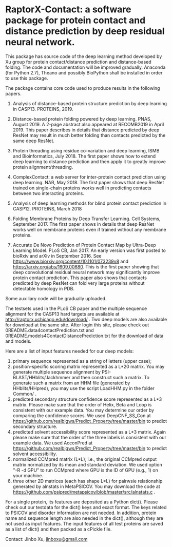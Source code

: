 # RaptorX-Contact: a software package for protein contact and distance prediction by deep residual neural network. 
This package has source code of the deep learning method developed by Xu group for protein contact/distance prediction and distance-based folding. The code and documentation will be improved gradually. Anaconda (for Python 2.7), Theano and possibly BioPython shall be installed in order to use this package.

The package contains core code used to produce results in the following papers. 
1) Analysis of distance-based protein structure prediction by deep learning in CASP13. PROTEINS, 2019.

2) Distance-based protein folding powered by deep learning. PNAS, August 2019. A 2-page abstract also appeared at RECOMB2019 in April 2019. This paper describes in details that distance predicted by deep ResNet may result in much better folding than contacts predicted by the same deep ResNet.

3) Protein threading using residue co-variation and deep learning, ISMB and Bioinformatics, July 2018. The first paper shows how to extend deep learning to distance prediction and then apply it to greatly improve protein alignment/threading.

4) ComplexContact: a web server for inter-protein contact prediction using deep learning. NAR, May 2018. The first paper shows that deep ResNet trained on single-chain proteins works well in predicting contacts between two interacting proteins.

5) Analysis of deep learning methods for blind protein contact prediction in CASP12. PROTEINS, March 2018

6) Folding Membrane Proteins by Deep Transfer Learning. Cell Systems, September 2017. The first paper shows in details that deep ResNet works well on membrane proteins even if trained without any membrane proteins.

7) Accurate De Novo Prediction of Protein Contact Map by Ultra-Deep Learning Model. PLoS CB, Jan 2017. An early version was first posted to bioRxiv and arXiv in September 2016. See https://www.biorxiv.org/content/10.1101/073239v8 and https://arxiv.org/abs/1609.00680. This is the first paper showing that deep convolutional residual neural network may significantly improve protein contact prediction. This paper also shows that contacts predicted by deep ResNet can fold very large proteins without detectable homology in PDB. 

Some auxiliary code will be gradually uploaded.

The testsets used in the PLoS CB paper and the multiple sequence alignment for the CASP13 hard targets are available at http://raptorx.uchicago.edu/download/ . Two deep models are also available for download at the same site. After login this site,
please check out 0README.data4contactPrediction.txt and 0README.models4ContactDistancePrediction.txt for the download of data and models.

Here are a list of input features needed for our deep models: 
1) primary sequence represented as a string of letters (upper case);
2) position-specific scoring matrix represented as a L*20 matrix. You may generate multiple sequence alignment by PSI-BLAST/HHblits/Jackhmmer and then construct such a matrix. To generate such a matrix from an HHM file (generated by HHblits/HHpred), you may use the script LoadHHM.py in the folder Common/ .
3) predicted secondary structure confidence score represented as a L*3 matrix. Please make sure that the order of Helix, Beta and Loop is consistent with our example data. You may determine our order by comparing the confidence scores. We used DeepCNF_SS_Con at https://github.com/realbigws/Predict_Property/tree/master/bin to predict secondary structure.
4) predicted solvent accessibility score represented as a L*3 matrix. Again please make sure that the order of the three labels is consistent with our example data. We used AcconPred at https://github.com/realbigws/Predict_Property/tree/master/bin to predict solvent accessibility.
5) normalized CCMpred matrix (L*L), i.e., the original CCMpred output matrix normalized by its mean and standard deviation. We used option "-R -d GPU" to run CCMpred where GPU is the ID of GPU (e.g., 1) on your machine.
6) three other 2D matrices (each has shape L*L) for pairwsie relationship generated by alnstats in MetaPSICOV. You may download the code at https://github.com/psipred/metapsicov/blob/master/src/alnstats.c . 

For a single protein, its features are deposited as a Python dict(). Please check out our testdata for the dict() keys and exact format. The keys related to PSICOV and disorder information are not needed. In addition, protein name and sequence length are also needed in the dict(), although they are not used as input features. The input features of all test proteins are saved as a list of dict() and then packed as a cPickle file. 

Contact: Jinbo Xu, jinboxu@gmail.com
